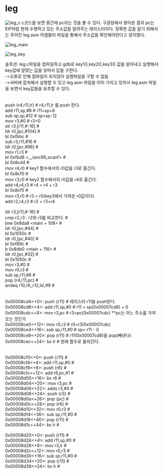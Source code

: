 # leg
![leg_c](https://user-images.githubusercontent.com/107084512/208231173-4b5ce66e-4427-4266-844f-1665a290dd1b.png)
c코드를 보면 중간에 pc라는 것을 볼 수 있다. 구글링해서 찾아본 결과 pc는 EIP처럼 현재 수행하고 있는 주소값을 알려주는 레지스터이다.
정확한 값을 알기 위해서는 주어진 leg.asm 어셈블리 파일을 통해서 주소값을 확인해야한다고 생각했다.

![leg_main](https://user-images.githubusercontent.com/107084512/208231175-c0368c52-13ea-47ac-ba8a-9b74164fbaea.png)

![leg_key](https://user-images.githubusercontent.com/107084512/208231183-49f7fe6a-ee58-413d-96b3-d38f6a41e836.png)


솔루션: leg.c파일을 컴파일하고 gdb로 key1(),key2(),key3() 값을 알아내고 실행해서 key값에 알맞는 값을 넣어서 답을 구한다.<br>
->오류로 인해 컴파일이 되지않아 실행파일을 구할 수 없음<br>
->서버에 접속해서 실행할 수 있고 leg.asm 파일을 이미 가지고 있어서 leg.asm 파일을 보면서 key값들을 유추할 수 있다.<br>
<br>
<br>
push  {r4,r11,lr}                       # r4,r11,lr 를 push 한다.<br>
add   r11,sp,#8                         # r11=sp+8<br>
sub   sp,sp,#12                         # sp=sp-12<br>
mov   r3,#0                             # r3=0<br>
str   r3,[r11,#-16]                     #<br>
ldr   r0,[pc,#104]                      #<br>
bl    0xfbbc <printf>                   #<br>
sub   r3,r11,#16                        #<br>
ldr   r0,[pc,#96]                       #   <br>
mov   r1,r3                             #<br>
bl    0xfbd8  <__isoc99_scanf>          #<br>
bl    0x8cd4  <key1>                    #<br>
mov   r4,r0                             # key1 함수에서의 r0값을 r3로 옮긴다.<br>
bl    0x8cf0  <key2>                    #<br>
mov   r3,r0                             # key2 함수에서의 r0값을 r4로 옮긴다.<br>
add   r4,r4,r3                          # r4 = r4 + r3  <br>
bl    0x8cf0  <key3>                    #<br>
mov   r3,r0                             # r3 = r0(key3에서 가져온 r0값이다)<br>
add   r2,r4,r3                          # r2 = r3+r4      <br>  
ldr   r3,[r11,#-16]                     #<br>
cmp   r2,r3    : r2와 r3를 비교한다.     #<br>
bne   0x8da8  <main + 108>              #<br>
ldr   r0,[pc,#44]                       #<br>
bl    0x1050c <puts>                    #<br>
ldr   r0,[pc,#40]                       #<br>
bl    0xf89c  <system>                  #<br>
b     0x8db0  <main + 116>              #<br>
ldr   r0,[pc,#32]                       #<br>
bl    0x1050c <puts>                    #<br>
mov   r3,#0                             #<br>
mov   r0,r3                             #<br>
sub   sp,r11,#8                         #<br>
pop   {r4,r11,pc}                       #<br>
andeq r10,r6,,r12,lsl,#9                #<br>
<br>
<br>
0x00008cd4<+0>:     push  {r11}         # 레지스터 r11을 push한다.<br>
0x00008cd8<+4>:     add   r11,sp,#0     # r11 = sp(0x00007cd8) + 0<br>
0x00008cdc<+8>:     mov   r3,pc         # r3=pc(0x00007cdc) **pc는 어느 주소를 가져오는 것인가<br>
0x00008ce0<+12>:    mov   r0,r3         # r0=r3(0x00007cdc)<br>
0x00008ce4<+16>:    sub   sp,r11,#0     # sp= r11 - 0 <br>
0x00008ce8<+20>:    pop   {r11}         # r11(0x00007cd8)을 pop(빼낸다)<br>
0x00008cec<+24>:    bx    lr            # 원래 함수로 돌아간다.<br>
<br>
<br>
0x00008cf0<+0>:     push  {r11}         #<br>
0x00008cf4<+4>:     add    r11,sp,#0    #<br>
0x00008cf8<+8>:     push   {r6}         #<br>
0x00008cfc<+12>:    add    r6,pc,#1     #<br>
0x00008d00<+16>:    bx     r6           #<br>
0x00008d04<+20>:    mov    r3,pc        #<br>
0x00008d06<+22>:    adds   r3,#4        # <br>
0x00008d08<+24>:    push   {r3}         #<br>
0x00008d0a<+26>:    pop    {pc}         #<br>
0x00008d0c<+28>:    pop    {r6}         #<br>
0x00008d10<+32>:    mov    r0,r3        #<br>
0x00008d14<+36>:    sub    sp,r11,#0    #<br>
0x00008d18<+40>:    pop    {r11}        #<br>
0x00008d1c<+44>:    bx     lr           #<br>
  <br>
0x00008d20<+0>:     push  {r11}         #<br>
0x00008d24<+4>:     add   r11,sp,#0     #<br>
0x00008d28<+8>:     mov   r3,lr         #<br>
0x00008d2c<+12>:    mov   r0,r3         #<br>
0x00008d30<+16>:    sub   sp,r11,#0     #<br>
0x00008d34<+20>:    pop   {r11}         #<br>
0x00008d38<+24>:    bx    lr            #<br>

